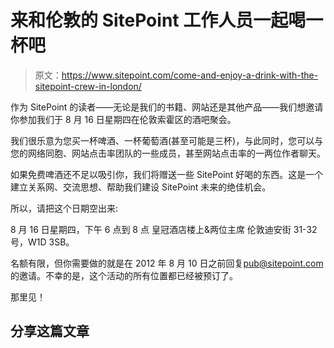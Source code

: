# 来和伦敦的 SitePoint 工作人员一起喝一杯吧

> 原文：<https://www.sitepoint.com/come-and-enjoy-a-drink-with-the-sitepoint-crew-in-london/>

作为 SitePoint 的读者——无论是我们的书籍、网站还是其他产品——我们想邀请你参加我们于 8 月 16 日星期四在伦敦索霍区的酒吧聚会。

我们很乐意为您买一杯啤酒、一杯葡萄酒(甚至可能是三杯)，与此同时，您可以与您的网络同胞、网站点击率团队的一些成员，甚至网站点击率的一两位作者聊天。

如果免费啤酒还不足以吸引你，我们将赠送一些 SitePoint 好喝的东西。这是一个建立关系网、交流思想、帮助我们建设 SitePoint 未来的绝佳机会。

所以，请把这个日期空出来:

8 月 16 日星期四，下午 6 点到 8 点
皇冠酒店楼上&两位主席
伦敦迪安街 31-32 号，W1D 3SB。

名额有限，但你需要做的就是在 2012 年 8 月 10 日之前回复[pub@sitepoint.com](mailto:pub@sitepoint.com)的邀请。不幸的是，这个活动的所有位置都已经被预订了。

那里见！

## 分享这篇文章